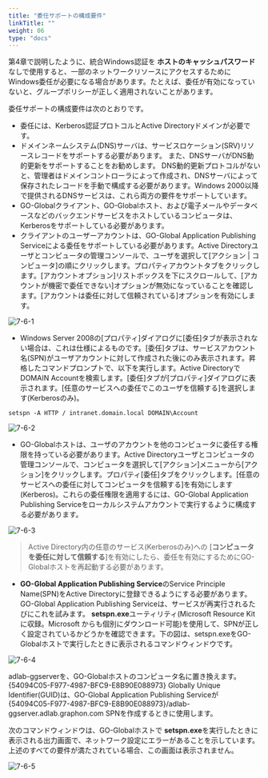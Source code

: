 ```yaml
---
title: "委任サポートの構成要件"
linkTitle: ""
weight: 06
type: "docs"
---
```


第4章で説明したように、統合Windows認証を **ホストのキャッシュパスワード**なしで使用すると、一部のネットワークリソースにアクセスするためにWindows委任が必要になる場合があります。たとえば、委任が有効になっていないと、グループポリシーが正しく適用されないことがあります。

委任サポートの構成要件は次のとおりです。

* 委任には、Kerberos認証プロトコルとActive Directoryドメインが必要です。
* ドメインネームシステム(DNS)サーバは、サービスロケーション(SRV)リソースレコードをサポートする必要があります。 また、DNSサーバがDNS動的更新をサポートすることをお勧めします。 DNS動的更新プロトコルがないと、管理者はドメインコントローラによって作成され、DNSサーバによって保存されたレコードを手動で構成する必要があります。Windows 2000以降で提供されるDNSサービスは、これら両方の要件をサポートしています。
* GO-Globalクライアント、GO-Globalホスト、および電子メールやデータベースなどのバックエンドサービスをホストしているコンピュータは、Kerberosをサポートしている必要があります。
* クライアントのユーザーアカウントは、GO-Global Application Publishing Serviceによる委任をサポートしている必要があります。Active Directoryユーザとコンピュータの管理コンソールで、ユーザを選択して[アクション | コンピュータ]の順にクリックします。プロパティアカウントタブをクリックします。[アカウントオプション]リストボックスを下にスクロールして、[アカウントが機密で委任できない]オプションが無効になっていることを確認します。[アカウントは委任に対して信頼されている]オプションを有効にします。

![7-6-1](/img/7-6-1.png) 

* Windows Server 2008の[プロパティ]ダイアログに[委任]タブが表示されない場合は、これは仕様によるものです。[委任]タブは、サービスアカウント名(SPN)がユーザアカウントに対して作成された後にのみ表示されます。昇格したコマンドプロンプトで、以下を実行します。Active DirectoryでDOMAIN Accountを検索します。[委任]タブが[プロパティ]ダイアログに表示されます。[任意のサービスへの委任でこのユーザを信頼する]を選択します(Kerberosのみ)。

```
setspn -A HTTP / intranet.domain.local DOMAIN\Account
```

![7-6-2](/img/7-6-2.png) 

* GO-Globalホストは、ユーザのアカウントを他のコンピュータに委任する権限を持っている必要があります。Active Directoryユーザとコンピュータの管理コンソールで、コンピュータを選択して[アクション]メニューから[アクション]をクリックします。プロパティ[委任]タブをクリックします。[任意のサービスへの委任に対してコンピュータを信頼する]を有効にします(Kerberos)。これらの委任権限を適用するには、GO-Global Application Publishing Serviceをローカルシステムアカウントで実行するように構成する必要があります。

![7-6-3](/img/7-6-3.png) 

>Active Directory内の任意のサービス(Kerberosのみ)への [**コンピュータを委任に対して信頼する**]を有効にしたら、委任を有効にするためにGO-Globalホストを再起動する必要があります。

* **GO-Global Application Publishing Service**のService Principle Name(SPN)をActive Directoryに登録できるようにする必要があります。GO-Global Application Publishing Serviceは、サービスが再実行されるたびにこれを試みます。 **setspn.exe**ユーティリティ(Microsoft Resource Kitに収録。Microsoft からも個別にダウンロード可能)を使用して、SPNが正しく設定されているかどうかを確認できます。下の図は、setspn.exeをGO-Globalホストで実行したときに表示されるコマンドウィンドウです。

![7-6-4](/img/7-6-4.png) 

adlab-ggserverを、GO-Globalホストのコンピュータ名に置き換えます。{54094C05-F977-4987-BFC9-E8B90E088973} Globally Unique Identifier(GUID)は、GO-Global Application Publishing Serviceが {54094C05-F977-4987-BFC9-E8B90E088973}/adlab-ggserver.adlab.graphon.com SPNを作成するときに使用します。

次のコマンドウィンドウは、GO-Globalホストで **setspn.exe**を実行したときに表示される出力画面で、ネットワーク設定にエラーがあることを示しています。上述のすべての要件が満たされている場合、この画面は表示されません。

![7-6-5](/img/7-6-5.png) 